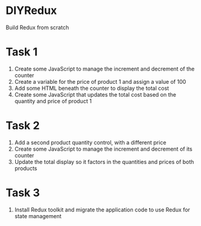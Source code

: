 # DIYRedux

Build Redux from scratch

# Task 1

1. Create some JavaScript to manage the increment and decrement of the counter
2. Create a variable for the price of product 1 and assign a value of 100
3. Add some HTML beneath the counter to display the total cost
4. Create some JavaScript that updates the total cost based on the quantity and price of product 1

# Task 2

1. Add a second product quantity control, with a different price
2. Create some JavaScript to manage the increment and decrement of its counter
3. Update the total display so it factors in the quantities and prices of both products

# Task 3

1. Install Redux toolkit and migrate the application code to use Redux for state management
